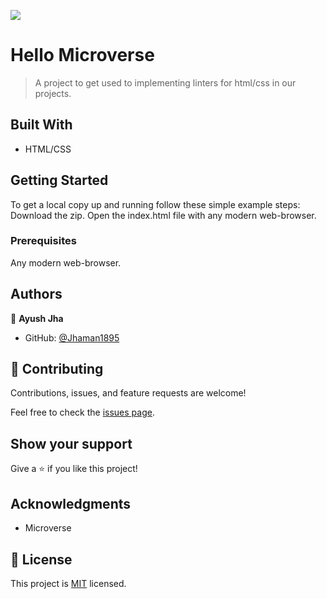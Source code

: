 ![](https://img.shields.io/badge/Microverse-blueviolet)

# Hello Microverse

> A project to get used to implementing linters for html/css in our projects.


## Built With

- HTML/CSS

## Getting Started

To get a local copy up and running follow these simple example steps:
Download the zip. Open the index.html file with any modern web-browser.

### Prerequisites
Any modern web-browser.

## Authors

👤 **Ayush Jha**

- GitHub: [@Jhaman1895](https://github.com/Jhaman1895)

## 🤝 Contributing

Contributions, issues, and feature requests are welcome!

Feel free to check the [issues page](https://github.com/Jhaman1895/Microverse-Intro/issues).

## Show your support

Give a ⭐️ if you like this project!

## Acknowledgments

- Microverse

## 📝 License

This project is [MIT](./LICENSE) licensed.
